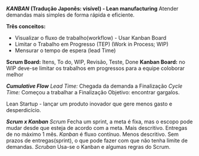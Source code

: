 ***KANBAN*** **(Tradução Japonês: visível) - Lean manufacturing**
Atender demandas mais simples de forma rápida e eficiente.

**Três conceitos:**
- Visualizar o fluxo de trabalho(workflow) - Usar Kanban Board
- Limitar o Trabalho em Progresso (TEP) (Work in Process; WIP)
- Mensurar o tempo de espera (lead Time) 

**Scrum Board:** Itens, To do, WIP, Revisão, Teste, Done
**Kanban Board:** no WIP deve-se limitar os trabalhos em progressos para a equipe coloborar melhor


***Cumulative Flow***
*Lead Time:* Chegada da demanda a Finalização
*Cycle Time:* Começou a trabalhar a Finalização
Objetivo: encontrar gargalos.

Lean Startup - lançar um produto inovador que gere menos gasto e desperdicício.


***Scrum x Kanban***
*Scrum*
Fecha um sprint, a meta é fixa, mas o escopo pode mudar desde que esteja de acordo com a meta. 
Mais descritivo.
Entregas de no máximo 1 mês.
*Kanban* 
é fluxo contínuo. 
Menos descritivo.
Sem prazos de entregas(sprint), o que pode fazer com que não tenha limite de demandas.
*Scruban*
Usa-se o Kanban e algumas regras do Scrum.
